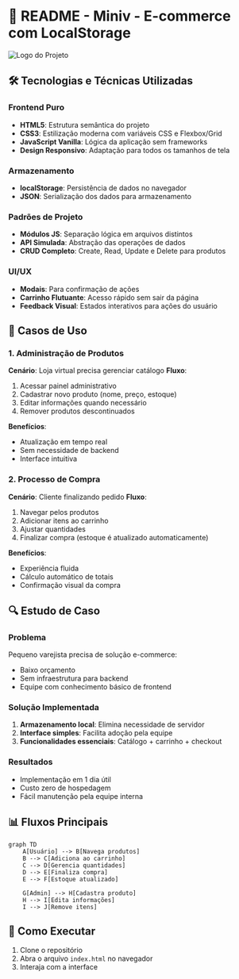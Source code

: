 # 📝 README - Miniv - E-commerce com LocalStorage

![Logo do Projeto](mini-ecomerce.gif)

## 🛠️ Tecnologias e Técnicas Utilizadas

### Frontend Puro

- **HTML5**: Estrutura semântica do projeto
- **CSS3**: Estilização moderna com variáveis CSS e Flexbox/Grid
- **JavaScript Vanilla**: Lógica da aplicação sem frameworks
- **Design Responsivo**: Adaptação para todos os tamanhos de tela

### Armazenamento

- **localStorage**: Persistência de dados no navegador
- **JSON**: Serialização dos dados para armazenamento

### Padrões de Projeto

- **Módulos JS**: Separação lógica em arquivos distintos
- **API Simulada**: Abstração das operações de dados
- **CRUD Completo**: Create, Read, Update e Delete para produtos

### UI/UX

- **Modais**: Para confirmação de ações
- **Carrinho Flutuante**: Acesso rápido sem sair da página
- **Feedback Visual**: Estados interativos para ações do usuário

## 📌 Casos de Uso

### 1. Administração de Produtos

**Cenário**: Loja virtual precisa gerenciar catálogo
**Fluxo**:

1. Acessar painel administrativo
2. Cadastrar novo produto (nome, preço, estoque)
3. Editar informações quando necessário
4. Remover produtos descontinuados

**Benefícios**:

- Atualização em tempo real
- Sem necessidade de backend
- Interface intuitiva

### 2. Processo de Compra

**Cenário**: Cliente finalizando pedido
**Fluxo**:

1. Navegar pelos produtos
2. Adicionar itens ao carrinho
3. Ajustar quantidades
4. Finalizar compra (estoque é atualizado automaticamente)

**Benefícios**:

- Experiência fluida
- Cálculo automático de totais
- Confirmação visual da compra

## 🔍 Estudo de Caso

### Problema

Pequeno varejista precisa de solução e-commerce:

- Baixo orçamento
- Sem infraestrutura para backend
- Equipe com conhecimento básico de frontend

### Solução Implementada

1. **Armazenamento local**: Elimina necessidade de servidor
2. **Interface simples**: Facilita adoção pela equipe
3. **Funcionalidades essenciais**: Catálogo + carrinho + checkout

### Resultados

- Implementação em 1 dia útil
- Custo zero de hospedagem
- Fácil manutenção pela equipe interna

## 📊 Fluxos Principais

```mermaid
graph TD
    A[Usuário] --> B[Navega produtos]
    B --> C[Adiciona ao carrinho]
    C --> D[Gerencia quantidades]
    D --> E[Finaliza compra]
    E --> F[Estoque atualizado]

    G[Admin] --> H[Cadastra produto]
    H --> I[Edita informações]
    I --> J[Remove itens]
```

## 🚀 Como Executar

1. Clone o repositório
2. Abra o arquivo `index.html` no navegador
3. Interaja com a interface
